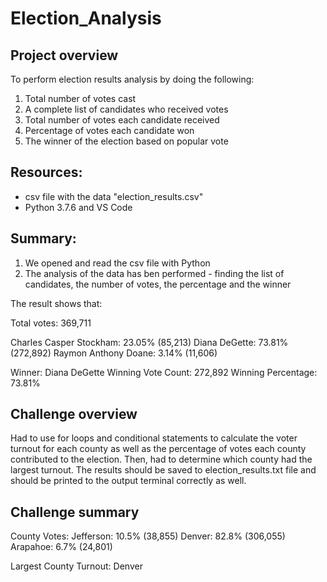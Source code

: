 # Election_Analysis
## Project overview
To perform election results analysis by doing the following:
1. Total number of votes cast
2. A complete list of candidates who received votes
3. Total number of votes each candidate received
4. Percentage of votes each candidate won
5. The winner of the election based on popular vote

## Resources:
- csv file with the data "election_results.csv"
- Python 3.7.6 and VS Code 

## Summary:
1. We opened and read the csv file with Python
2. The analysis of the data has ben performed - finding the list of candidates, the number of votes, the percentage and the winner

The result shows that:

Total votes: 369,711

Charles Casper Stockham: 23.05% (85,213)
Diana DeGette: 73.81% (272,892)
Raymon Anthony Doane: 3.14% (11,606)

Winner: Diana DeGette
Winning Vote Count: 272,892
Winning Percentage: 73.81%

## Challenge overview
Had to use for loops and conditional statements to calculate the voter turnout for each county as well as the percentage of votes each county contributed to the election. Then, had to determine which county had the largest turnout. The results should be saved to  election_results.txt file and should be printed to the output terminal correctly as well.

## Challenge summary 

County Votes:
Jefferson: 10.5% (38,855)
Denver: 82.8% (306,055)
Arapahoe: 6.7% (24,801)

Largest County Turnout: Denver 
